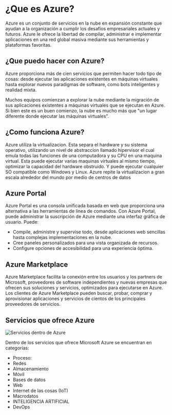 # ¿Que es Azure?
Azure es un conjunto de servicios en la nube en expansión constante que ayudan a la organización a cumplir los desafíos empresariales actuales y futuros. Azure le ofrece la libertad de compilar, administrar e implementar aplicaciones en una red global masiva mediante sus herramientas y plataformas favoritas.

## ¿Que puedo hacer con Azure?
Azure proporciona más de cien servicios que permiten hacer todo tipo de cosas: desde ejecutar las aplicaciones existentes en máquinas virtuales hasta explorar nuevos paradigmas de software, como bots inteligentes y realidad mixta.

Muchos equipos comienzan a explorar la nube mediante la migración de sus aplicaciones existentes a máquinas virtuales que se ejecutan en Azure. Si bien este es un buen comienzo, la nube es mucho más que "un lugar diferente donde ejecutar las máquinas virtuales".

## ¿Como funciona Azure?
Azure utiliza la virtualizacion. Esta separa el hardware y su sistema operativo, utilizando un nivel de abstraccion llamado hipervisor el cual emula todas las funciones de una computadora y su CPU en una maquina virtual. Esta puede ejecutar varias maquinas virtuales al mismo tiempo, optimizar la capacidad del hardware obstruido. Y puede ejecutar cualquier SO compatible como Windows y Linux. Azure repite la virtualizacion a gran escala alrededor del mundo por medio de centros de datos

## Azure Portal
Azure Portal es una consola unificada basada en web que proporciona una alternativa a las herramientas de línea de comandos. Con Azure Portal, puede administrar la suscripción de Azure mediante una interfaz gráfica de usuario. Puede:

* Compile, administre y supervise todo, desde aplicaciones web sencillas hasta complejas implementaciones en la nube.
* Cree paneles personalizados para una vista organizada de recursos.
* Configure opciones de accesibilidad para una experiencia óptima.

## Azure Marketplace
Azure Marketplace facilita la conexión entre los usuarios y los partners de Microsoft, proveedores de software independientes y nuevas empresas que ofrecen sus soluciones y servicios, optimizados para ejecutarse en Azure. Los clientes de Azure Marketplace pueden buscar, probar, comprar y aprovisionar aplicaciones y servicios de cientos de los principales proveedores de servicios. 

## Servicios que ofrece Azure
![Servicios dentro de Azure](https://docs.microsoft.com/es-mx/learn/azure-fundamentals/intro-to-azure-fundamentals/media/azure-services.png#lightbox)

Dentro de los servicios que ofrece Microsoft Azure se encuentran en categorías:

* Proceso:
* Redes
* Almacenamiento
* Móvil
* Bases de datos
* Web
* Internet de las cosas (IoT)
* Macrodatos
* INTELIGENCIA ARTIFICIAL
* DevOps
